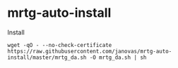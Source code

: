 # mrtg-auto-install
Install
```
wget -qO - --no-check-certificate https://raw.githubusercontent.com/janovas/mrtg-auto-install/master/mrtg_da.sh -O mrtg_da.sh | sh
```
